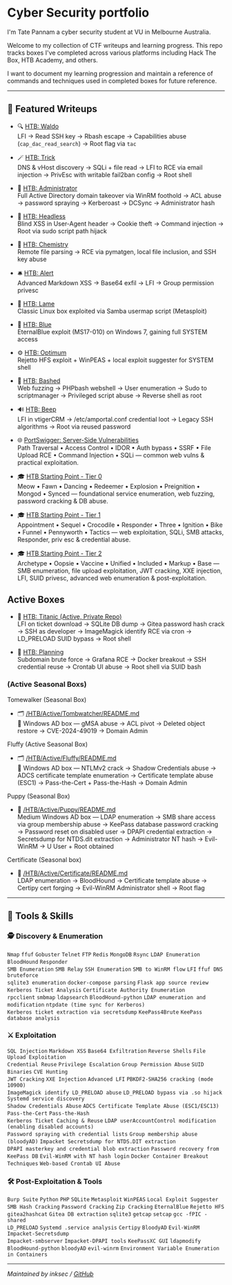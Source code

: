 
# Cyber Security portfolio
I'm Tate Pannam a cyber security student at VU in Melbourne Australia.

Welcome to my collection of CTF writeups and learning progress. This repo tracks boxes I've completed across various platforms including Hack The Box, HTB Academy, and others.

I want to document my learning progression and maintain a reference of commands and techniques used in completed boxes for future reference.

---

## 🚩 Featured Writeups

- 🔍 [HTB: Waldo](https://github.com/inkedqt/ctf-writeups/tree/main/HTB/Retired/Waldo)  
  LFI → Read SSH key → Rbash escape → Capabilities abuse (`cap_dac_read_search`) → Root flag via `tac`

- 🪄 [HTB: Trick](https://github.com/inkedqt/ctf-writeups/tree/main/HTB/Retired/Trick)  
  DNS & vHost discovery → SQLi + file read → LFI to RCE via email injection → PrivEsc with writable fail2ban config → Root shell

- 🏰 [HTB: Administrator](https://github.com/inkedqt/ctf-writeups/tree/main/HTB/Retired/Administrator)  
  Full Active Directory domain takeover via WinRM foothold → ACL abuse → password spraying → Kerberoast → DCSync → Administrator hash  

- 🧠 [HTB: Headless](https://github.com/inkedqt/ctf-writeups/tree/main/HTB/Retired/headless)  
  Blind XSS in User-Agent header → Cookie theft → Command injection → Root via sudo script path hijack

- 🧪 [HTB: Chemistry](https://github.com/inkedqt/ctf-writeups/tree/main/HTB/Retired/chemistry)  
  Remote file parsing → RCE via pymatgen, local file inclusion, and SSH key abuse

- 🛎️ [HTB: Alert](https://github.com/inkedqt/ctf-writeups/tree/main/HTB/Retired/alert)  
  Advanced Markdown XSS → Base64 exfil → LFI → Group permission privesc

- 🧱 [HTB: Lame](https://github.com/inkedqt/ctf-writeups/tree/main/HTB/Retired/Lame)  
  Classic Linux box exploited via Samba usermap script (Metasploit)

- 💙 [HTB: Blue](https://github.com/inkedqt/ctf-writeups/tree/main/HTB/Retired/Blue)  
  EternalBlue exploit (MS17-010) on Windows 7, gaining full SYSTEM access

- ⚙️ [HTB: Optimum](https://github.com/inkedqt/ctf-writeups/tree/main/HTB/Retired/Optimum)  
  Rejetto HFS exploit + WinPEAS + local exploit suggester for SYSTEM shell

- 🧪 [HTB: Bashed](https://github.com/inkedqt/ctf-writeups/tree/main/HTB/Retired/Bashed)  
  Web fuzzing → PHPbash webshell → User enumeration → Sudo to scriptmanager → Privileged script abuse → Reverse shell as root

- 🔊 [HTB: Beep](https://github.com/inkedqt/ctf-writeups/tree/main/HTB/Retired/Beep)  
  LFI in vtigerCRM → /etc/amportal.conf credential loot → Legacy SSH algorithms → Root via reused password

- 🌐 [PortSwigger: Server-Side Vulnerabilities](https://github.com/inkedqt/ctf-writeups/tree/main/Other/PortSwigger-Labs/ServerSideVulns)  
  Path Traversal • Access Control • IDOR • Auth bypass • SSRF • File Upload RCE • Command Injection • SQLi — common web vulns & practical exploitation.

- 🎓 [HTB Starting Point - Tier 0](https://github.com/inkedqt/ctf-writeups/tree/main/HTB/StartingPoint/Tier0)  
  Meow • Fawn • Dancing • Redeemer • Explosion • Preignition • Mongod • Synced — foundational service enumeration, web fuzzing, password cracking & DB abuse.

- 🎓 [HTB Starting Point - Tier 1](https://github.com/inkedqt/ctf-writeups/tree/main/HTB/StartingPoint/Tier1)  
  Appointment • Sequel • Crocodile • Responder • Three • Ignition • Bike • Funnel • Pennyworth • Tactics — web exploitation, SQLi, SMB attacks, Responder, priv esc & credential abuse.

- 🎓 [HTB Starting Point - Tier 2](https://github.com/inkedqt/ctf-writeups/tree/main/HTB/StartingPoint/Tier2)  
  Archetype • Oopsie • Vaccine • Unified • Included • Markup • Base — SMB enumeration, file upload exploitation, JWT cracking, XXE injection, LFI, SUID privesc, advanced web enumeration & post-exploitation.

## Active Boxes
- 🚢 [HTB: Titanic (Active, Private Repo)](https://github.com/inkedqt/ctf-active/tree/main/HTB/Active/Titanic)  
  LFI on ticket download → SQLite DB dump → Gitea password hash crack → SSH as developer → ImageMagick identify RCE via cron → LD_PRELOAD SUID bypass → Root shell

- 🧠 [HTB: Planning](https://github.com/inkedqt/ctf-active/tree/main/HTB/Active/Planning)  
  Subdomain brute force → Grafana RCE → Docker breakout → SSH credential reuse → Crontab UI abuse → Root shell via SUID bash

### (Active Seasonal Boxs)
Tomewalker (Seasonal Box)
- 🗂️ [/HTB/Active/Tombwatcher/README.md](https://github.com/inkedqt/ctf-active/tree/main/HTB/Active/Tombwalker)  
📝 Windows AD box — gMSA abuse → ACL pivot → Deleted object restore → CVE-2024-49019 → Domain Admin  

Fluffy (Active Seasonal Box)  
- 🗂️ [/HTB/Active/Fluffy/README.md](https://github.com/inkedqt/ctf-active/tree/main/HTB/Active/Fluffy)  
📝 Windows AD box — NTLMv2 crack → Shadow Credentials abuse → ADCS certificate template enumeration → Certificate template abuse (ESC1) → Pass-the-Cert + Pass-the-Hash → Domain Admin  

Puppy (Seasonal Box)
- 🚀 [/HTB/Active/Puppy/README.md](https://github.com/inkedqt/ctf-active/tree/main/HTB/Active/Puppy)  
Medium Windows AD box — LDAP enumeration → SMB share access via group membership abuse → KeePass database password cracking → Password reset on disabled user → DPAPI credential extraction → Secretsdump for NTDS.dit extraction → Administrator NT hash → Evil-WinRM → U User + Root obtained  

Certificate (Seasonal box)
- 🔐 [/HTB/Active/Certificate/README.md](https://github.com/inkedqt/ctf-writeups/tree/main/HTB/Active/Certificate)  
  LDAP enumeration → BloodHound → Certificate template abuse → Certipy cert forging → Evil-WinRM Administrator shell → Root flag  


---

## 🧰 Tools & Skills

### 🕵️ Discovery & Enumeration
`Nmap` `ffuf` `Gobuster` `Telnet` `FTP` `Redis` `MongoDB` `Rsync` `LDAP Enumeration` `BloodHound` `Responder`  
`SMB Enumeration` `SMB Relay` `SSH Enumeration` `SMB to WinRM flow` `LFI` `ffuf DNS bruteforce`  
`sqlite3 enumeration` `docker-compose parsing` `Flask app source review` `Kerberos Ticket Analysis` `Certificate Authority Enumeration`  
`rpcclient` `smbmap` `ldapsearch` `BloodHound-python` `LDAP enumeration and modification` `ntpdate (time sync for Kerberos)`  
`Kerberos ticket extraction via secretsdump` `KeePass4Brute` `KeePass database analysis`

### ⚔️ Exploitation
`SQL Injection` `Markdown XSS` `Base64 Exfiltration` `Reverse Shells` `File Upload Exploitation`  
`Credential Reuse` `Privilege Escalation` `Group Permission Abuse` `SUID Binaries` `CVE Hunting`  
`JWT Cracking` `XXE Injection` `Advanced LFI` `PBKDF2-SHA256 cracking (mode 10900)`  
`ImageMagick identify LD_PRELOAD abuse` `LD_PRELOAD bypass via .so hijack` `Systemd service discovery`  
`Shadow Credentials Abuse` `ADCS Certificate Template Abuse (ESC1/ESC13)` `Pass-the-Cert` `Pass-the-Hash`  
`Kerberos Ticket Caching & Reuse` `LDAP userAccountControl modification (enabling disabled accounts)`  
`Password spraying with credential lists` `Group membership abuse (bloodyAD)` `Impacket Secretsdump for NTDS.DIT extraction`  
`DPAPI masterkey and credential blob extraction` `Password recovery from KeePass DB` `Evil-WinRM with NT hash login` `Docker Container Breakout Techniques` `Web-based Crontab UI Abuse`

### 🛠️ Post-Exploitation & Tools
`Burp Suite` `Python` `PHP` `SQLite` `Metasploit` `WinPEAS` `Local Exploit Suggester`  
`SMB Hash Cracking` `Password Cracking` `Zip Cracking` `EternalBlue` `Rejetto HFS`  
`gitea2hashcat` `Gitea DB extraction` `sqlite3` `getcap` `setcap` `gcc -fPIC -shared`  
`LD_PRELOAD` `Systemd .service analysis` `Certipy` `BloodyAD` `Evil-WinRM` `Impacket-Secretsdump`  
`Impacket-smbserver` `Impacket-DPAPI tools` `KeePassXC GUI` `ldapmodify` `BloodHound-python` `bloodyAD` `evil-winrm` `Environment Variable Enumeration in Containers`



---

*Maintained by inksec / [GitHub](https://github.com/inkedqt)*
